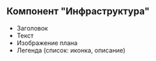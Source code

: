 ## Компонент "Инфраструктура"

* Заголовок
* Текст
* Изображение плана
* Легенда (список: иконка, описание)
